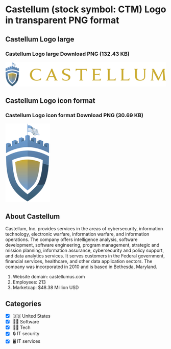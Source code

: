 # Castellum (stock symbol: CTM) Logo in transparent PNG format

## Castellum Logo large

### Castellum Logo large Download PNG (132.43 KB)

![Castellum Logo large Download PNG (132.43 KB)](/img/orig/CTM_BIG-1c5f28c7.png)

## Castellum Logo icon format

### Castellum Logo icon format Download PNG (30.69 KB)

![Castellum Logo icon format Download PNG (30.69 KB)](/img/orig/CTM-6d9c1d91.png)

## About Castellum

Castellum, Inc. provides services in the areas of cybersecurity, information technology, electronic warfare, information warfare, and information operations. The company offers intelligence analysis, software development, software engineering, program management, strategic and mission planning, information assurance, cybersecurity and policy support, and data analytics services. It serves customers in the Federal government, financial services, healthcare, and other data application sectors. The company was incorporated in 2010 and is based in Bethesda, Maryland.

1. Website domain: castellumus.com
2. Employees: 213
3. Marketcap: $48.38 Million USD


## Categories
- [x] 🇺🇸 United States
- [x] 👨‍💻 Software
- [x] 👩‍💻 Tech
- [x] 🔒 IT security
- [x] 🖥️ IT services
